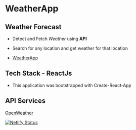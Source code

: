 # WeatherApp

## Weather Forecast

- Detect and Fetch *Weather* using **API**
- Search for any location and get weather for that location

- [WeatherApp](https://weatherscrapper.netlify.app)

## Tech Stack - ReactJs

- This application was bootstrapped with Create-React-App

## API Services

[OpenWeather](https://www.openweathermap.org)

[![Netlify Status](https://api.netlify.com/api/v1/badges/64d7fe94-70eb-449b-8698-70163dba5f40/deploy-status)](https://app.netlify.com/sites/weatherscrapper/deploys)